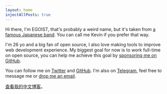 ```yaml
---
layout: home
injectAllPosts: true
---
```


Hi there, I'm EGOIST, that's probably a weird name, but it's taken from [a famous Japanese band](<https://en.wikipedia.org/wiki/Egoist_(band)>). You can call me Kevin if you prefer that way.

I'm 26 yo and a big fan of open source, I also love making tools to improve web development experience. My biggest goal for now is to work full-time on open source, you can help me achieve this goal by [sponsoring me on GitHub](https://github.com/sponsors/egoist).

You can follow me on [Twitter](https://twitter.com/_egoistlily) and [GitHub](https://github.com/egoist). I'm also on [Telegram](https://t.me/waifubets), feel free to message me or [drop me an email](mailto:0x142857@gmail.com).

[查看我的中文博客](https://egoist.moe)。

